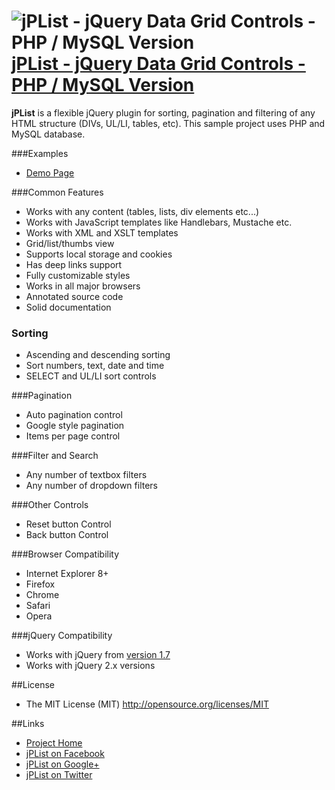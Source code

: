 # ![jPList - jQuery Data Grid Controls - PHP / MySQL Version](http://jplist.com/content/img/common/rocket-50.png) [jPList - jQuery Data Grid Controls - PHP / MySQL Version](http://jplist.com)

**jPList** is a flexible jQuery plugin for sorting, pagination and filtering of any HTML structure (DIVs, UL/LI, tables, etc).
This sample project uses PHP and MySQL database. 

###Examples
- [Demo Page](https://jplist.com/datasourcesexamples/php-mysql-json-handlebars-demo)

###Common Features
- Works with any content (tables, lists, div elements etc...)
- Works with JavaScript templates like Handlebars, Mustache etc.
- Works with XML and XSLT templates
- Grid/list/thumbs view
- Supports local storage and cookies
- Has deep links support
- Fully customizable styles
- Works in all major browsers
- Annotated source code
- Solid documentation

### Sorting
- Ascending and descending sorting
- Sort numbers, text, date and time
- SELECT and UL/LI sort controls

###Pagination
- Auto pagination control
- Google style pagination
- Items per page control

###Filter and Search
- Any number of textbox filters
- Any number of dropdown filters

###Other Controls
- Reset button Control
- Back button Control

###Browser Compatibility
- Internet Explorer 8+
- Firefox
- Chrome
- Safari
- Opera

###jQuery Compatibility
- Works with jQuery from [version 1.7](http://code.jquery.com/jquery-1.7.min.js)
- Works with jQuery 2.x versions

##License
- The MIT License (MIT) http://opensource.org/licenses/MIT

##Links
- [Project Home](http://jplist.com)
- [jPList on Facebook](https://www.facebook.com/jplist)
- [jPList on Google+](https://plus.google.com/+Jplistjs)
- [jPList on Twitter](https://twitter.com/jquery_jplist)